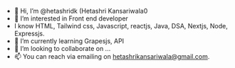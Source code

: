 - 👋 Hi, I’m @hetashridk (Hetashri Kansariwala0
- 👀 I’m interested in Front end developer
- I know HTML, Tailwind css, Javascript, reactjs, Java, DSA, Nextjs, Node, Expressjs.
- 🌱 I’m currently learning Grapesjs, API
- 💞️ I’m looking to collaborate on ...
- 📫 You can reach via emailing on hetashrikansariwala@gmail.com.

<!---
hetashridk/hetashridk is a ✨ special ✨ repository because its `README.md` (this file) appears on your GitHub profile.
You can click the Preview link to take a look at your changes.
--->
